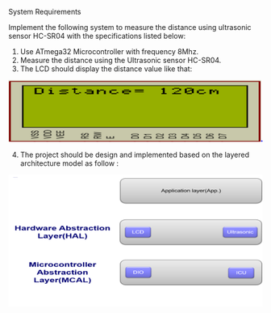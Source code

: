 System Requirements

Implement the following system to measure the distance using ultrasonic sensor
HC-SR04 with the specifications listed below:
1. Use ATmega32 Microcontroller with frequency 8Mhz.
2. Measure the distance using the Ultrasonic sensor HC-SR04.
3. The LCD should display the distance value like that:

![Screenshot](LCD.PNG)

4. The project should be design and implemented based on the layered architecture model as follow : 

![Screenshot](Layered_Model.png)


